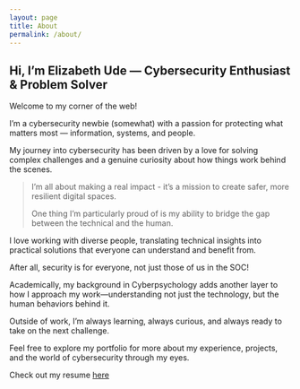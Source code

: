 ```yaml
---
layout: page
title: About
permalink: /about/
---
```


##   Hi, I’m Elizabeth Ude — Cybersecurity Enthusiast & Problem Solver

Welcome to my corner of the web! 

I’m a cybersecurity newbie (somewhat) with a passion for protecting what matters most — information, systems, and people. 

My journey into cybersecurity has been driven by a love for solving complex challenges and a genuine curiosity about how things work behind the scenes.

> I’m all about making a real impact - it’s a mission to create safer, more resilient digital spaces.
>
> One thing I’m particularly proud of is my ability to bridge the gap between the technical and the human.

I love working with diverse people, translating technical insights into practical solutions that everyone can understand and benefit from. 

After all, security is for everyone, not just those of us in the SOC!

Academically, my background in Cyberpsychology adds another layer to how I approach my work—understanding not just the technology, but the human behaviors behind it. 

Outside of work, I’m always learning, always curious, and always ready to take on the next challenge.

Feel free to explore my portfolio for more about my experience, projects, and the world of cybersecurity through my eyes.

Check out my resume [here](./another-page.html)
